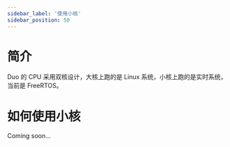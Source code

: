 ```yaml
---
sidebar_label: '使用小核'
sidebar_position: 50
---
```


# 简介

Duo 的 CPU 采用双核设计，大核上跑的是 Linux 系统，小核上跑的是实时系统，当前是 FreeRTOS。

# 如何使用小核

Coming soon...

